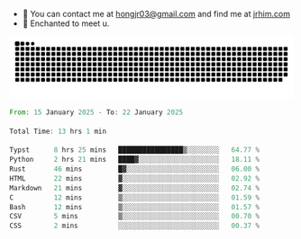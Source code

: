 - 📧 You can contact me at hongjr03@gmail.com and find me at [jrhim.com](https://jrhim.com/)
- 💜 Enchanted to meet u.

![snake_animation](https://raw.githubusercontent.com/hongjr03/hongjr03/output/github-contribution-grid-snake.svg)

<!--START_SECTION:waka-->

```rust
From: 15 January 2025 - To: 22 January 2025

Total Time: 13 hrs 1 min

Typst      8 hrs 25 mins   ████████████████▒░░░░░░░░   64.77 %
Python     2 hrs 21 mins   ████▓░░░░░░░░░░░░░░░░░░░░   18.11 %
Rust       46 mins         █▓░░░░░░░░░░░░░░░░░░░░░░░   06.00 %
HTML       22 mins         ▓░░░░░░░░░░░░░░░░░░░░░░░░   02.92 %
Markdown   21 mins         ▓░░░░░░░░░░░░░░░░░░░░░░░░   02.74 %
C          12 mins         ▒░░░░░░░░░░░░░░░░░░░░░░░░   01.59 %
Bash       12 mins         ▒░░░░░░░░░░░░░░░░░░░░░░░░   01.57 %
CSV        5 mins          ▒░░░░░░░░░░░░░░░░░░░░░░░░   00.70 %
CSS        2 mins          ░░░░░░░░░░░░░░░░░░░░░░░░░   00.37 %
```

<!--END_SECTION:waka-->
